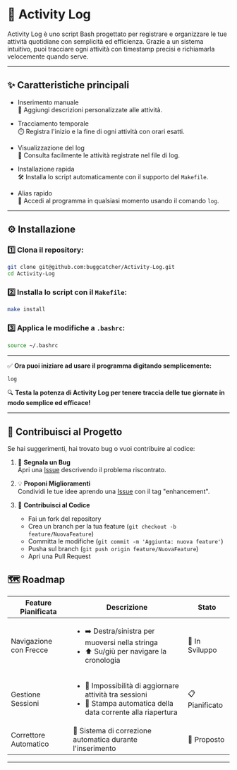 # 📝  Activity Log 

Activity Log è uno script Bash progettato per registrare e organizzare le tue attività quotidiane con semplicità ed efficienza. Grazie a un sistema intuitivo, puoi tracciare ogni attività con timestamp precisi e richiamarla velocemente quando serve.

---

## ✨  Caratteristiche principali

-  Inserimento manuale   
  📌 Aggiungi descrizioni personalizzate alle attività.  

-  Tracciamento temporale  
  ⏱️ Registra l'inizio e la fine di ogni attività con orari esatti.  

-  Visualizzazione del log  
  📜 Consulta facilmente le attività registrate nel file di log.  

-  Installazione rapida  
  🛠️ Installa lo script automaticamente con il supporto del `Makefile`.  

-  Alias rapido  
  🚀 Accedi al programma in qualsiasi momento usando il comando `log`.  

---

## ⚙️  Installazione  

### 1️⃣ Clona il repository:  
```bash
git clone git@github.com:buggcatcher/Activity-Log.git
cd Activity-Log
```

### 2️⃣ Installa lo script con il `Makefile`:  
```bash
make install
```

### 3️⃣ Applica le modifiche a `.bashrc`:  
```bash
source ~/.bashrc
```

---

✅ **Ora puoi iniziare ad usare il programma digitando semplicemente:**  
```bash
log
```  

🔍 **Testa la potenza di Activity Log per tenere traccia delle tue giornate in modo semplice ed efficace!**

---

## 🤝 Contribuisci al Progetto

Se hai suggerimenti, hai trovato bug o vuoi contribuire al codice:

1. 🐛 **Segnala un Bug**  
   Apri una [Issue](https://github.com/buggcatcher/Activity-Log/issues) descrivendo il problema riscontrato.

2. 💡 **Proponi Miglioramenti**  
   Condividi le tue idee aprendo una [Issue](https://github.com/buggcatcher/Activity-Log/issues) con il tag "enhancement".

3. 🔧 **Contribuisci al Codice**  
   - Fai un fork del repository
   - Crea un branch per la tua feature (`git checkout -b feature/NuovaFeature`)
   - Committa le modifiche (`git commit -m 'Aggiunta: nuova feature'`)
   - Pusha sul branch (`git push origin feature/NuovaFeature`)
   - Apri una Pull Request

## 🗺️ Roadmap

| Feature Pianificata | Descrizione | Stato |
|-------------------|-------------|--------|
| Navigazione con Frecce | <ul><li>➡️ Destra/sinistra per muoversi nella stringa</li><li>⬆️ Su/giù per navigare la cronologia</li></ul> | 🚧 In Sviluppo |
| Gestione Sessioni | <ul><li>🔄 Impossibilità di aggiornare attività tra sessioni</li><li>📅 Stampa automatica della data corrente alla riapertura</li></ul> | 📋 Pianificato |
| Correttore Automatico | 📝 Sistema di correzione automatica durante l'inserimento | 💭 Proposto |

---

